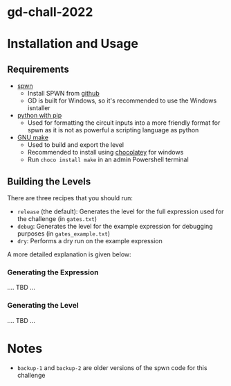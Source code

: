 # gd-chall-2022

# Installation and Usage

## Requirements

* [spwn](https://github.com/Spu7Nix/SPWN-language/)
    * Install SPWN from [github](https://github.com/Spu7Nix/SPWN-language/releases)
    * GD is built for Windows, so it's recommended to use the Windows isntaller
* [python with pip](https://www.python.org/)
    * Used for formatting the circuit inputs into a more friendly format for spwn as it is not as powerful a scripting language as python
* [GNU make](https://www.gnu.org/software/make/)
    * Used to build and export the level
    * Recommended to install using [chocolatey](https://chocolatey.org/) for windows
    * Run `choco install make` in an admin Powershell terminal

## Building the Levels

There are three recipes that you should run:

* `release` (the default): Generates the level for the full expression used for the challenge (in `gates.txt`)
* `debug`: Generates the level for the example expression for debugging purposes (in `gates_example.txt`)
* `dry`: Performs a dry run on the example expression

A more detailed explanation is given below:

### Generating the Expression

.... TBD ...

### Generating the Level

.... TBD ...

# Notes

* `backup-1` and `backup-2` are older versions of the spwn code for this challenge
